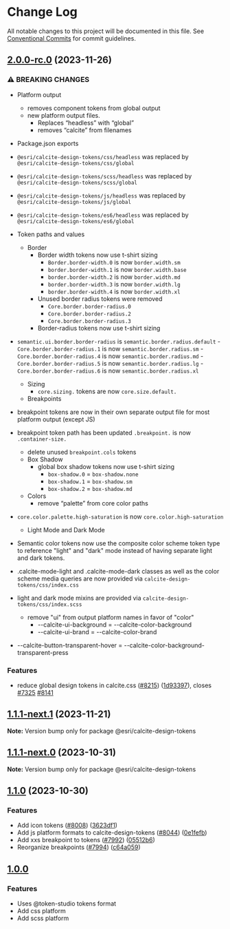 # Change Log

All notable changes to this project will be documented in this file.
See [Conventional Commits](https://conventionalcommits.org) for commit guidelines.

## [2.0.0-rc.0](https://github.com/Esri/calcite-design-system/compare/@esri/calcite-design-tokens@1.1.1-next.0...@esri/calcite-design-tokens@2.0.0-rc.0) (2023-11-26)

### ⚠ BREAKING CHANGES

- Platform output

  - removes component tokens from global output
  - new platform output files.
    - Replaces “headless” with “global”
    - removes “calcite” from filenames

- Package.json exports
- `@esri/calcite-design-tokens/css/headless` was replaced by
  `@esri/calcite-design-tokens/css/global`
- `@esri/calcite-design-tokens/scss/headless` was replaced by
  `@esri/calcite-design-tokens/scss/global`
- `@esri/calcite-design-tokens/js/headless` was replaced by
  `@esri/calcite-design-tokens/js/global`
- `@esri/calcite-design-tokens/es6/headless` was replaced by
  `@esri/calcite-design-tokens/es6/global`

- Token paths and values
  - Border
    - Border width tokens now use t-shirt sizing
      - `Border.border-width.0` is now `border.width.sm`
      - `border.border-width.1` is now `border.width.base`
      - `border.border-width.2` is now `border.width.md`
      - `border.border-width.3` is now `border.width.lg`
      - `border.border-width.4` is now `border.width.xl`
    - Unused border radius tokens were removed
      - `Core.border.border-radius.0`
      - `Core.border.border-radius.2`
      - `Core.border.border-radius.3`
    - Border-radius tokens now use t-shirt sizing
- `semantic.ui.border.border-radius` is `semantic.border.radius.default` - `Core.border.border-radius.1` is now `semantic.border.radius.sm` - `Core.border.border-radius.4` is now `semantic.border.radius.md` - `Core.border.border-radius.5` is now `semantic.border.radius.lg` - `Core.border.border-radius.6` is now `semantic.border.radius.xl`
  - Sizing
    - `core.sizing.` tokens are now `core.size.default.`
  - Breakpoints
- breakpoint tokens are now in their own separate output file for most
  platform output (except JS)
- breakpoint token path has been updated `.breakpoint.` is now
  `.container-size.`
  - delete unused `breakpoint.cols` tokens
  - Box Shadow
    - global box shadow tokens now use t-shirt sizing
      - `box-shadow.0` = `box-shadow.none`
      - `box-shadow.1` = `box-shadow.sm`
      - `box-shadow.2` = `box-shadow.md`
  - Colors
    - remove “palette” from core color paths
- `core.color.palette.high-saturation` is now
  `core.color.high-saturation`
  - Light Mode and Dark Mode
- Semantic color tokens now use the composite color scheme token type to
  reference "light" and "dark" mode instead of having separate light and
  dark tokens.
- .calcite-mode-light and .calcite-mode-dark classes as well as the
  color scheme media queries are now provided via
  `calcite-design-tokens/css/index.css`
- light and dark mode mixins are provided via
  `calcite-design-tokens/css/index.scss`
  - remove "ui" from output platform names in favor of "color"
    - --calcite-ui-background = --calcite-color-background
    - --calcite-ui-brand = --calcite-color-brand
- --calcite-button-transparent-hover =
  --calcite-color-background-transparent-press

### Features

- reduce global design tokens in calcite.css ([#8215](https://github.com/Esri/calcite-design-system/issues/8215)) ([1d93397](https://github.com/Esri/calcite-design-system/commit/1d93397ba9fe516fbe4a309377b8b869542d9832)), closes [#7325](https://github.com/Esri/calcite-design-system/issues/7325) [#8141](https://github.com/Esri/calcite-design-system/issues/8141)

## [1.1.1-next.1](https://github.com/Esri/calcite-design-system/compare/@esri/calcite-design-tokens@1.1.1-next.0...@esri/calcite-design-tokens@1.1.1-next.1) (2023-11-21)

__Note:__ Version bump only for package @esri/calcite-design-tokens

## [1.1.1-next.0](https://github.com/Esri/calcite-design-system/compare/@esri/calcite-design-tokens@1.1.0...@esri/calcite-design-tokens@1.1.1-next.0) (2023-10-31)

__Note:__ Version bump only for package @esri/calcite-design-tokens

## [1.1.0](https://github.com/Esri/calcite-design-system/compare/@esri/calcite-design-tokens@1.0.0...@esri/calcite-design-tokens@1.1.0) (2023-10-30)

### Features

- Add icon tokens ([#8008](https://github.com/Esri/calcite-design-system/issues/8008)) ([3623df1](https://github.com/Esri/calcite-design-system/commit/3623df1bbd5413bf5198fb343b342030ee1d40b8))
- Add js platform formats to calcite-design-tokens ([#8044](https://github.com/Esri/calcite-design-system/issues/8044)) ([0e1fefb](https://github.com/Esri/calcite-design-system/commit/0e1fefbd93bc37bad7006b1c15d1ed633bfb454e))
- Add xxs breakpoint to tokens ([#7992](https://github.com/Esri/calcite-design-system/issues/7992)) ([05512b6](https://github.com/Esri/calcite-design-system/commit/05512b6e5b58d4391972dfc9bbf559503301a025))
- Reorganize breakpoints ([#7994](https://github.com/Esri/calcite-design-system/issues/7994)) ([c64a059](https://github.com/Esri/calcite-design-system/commit/c64a059f9b4f9865bc7234ad6892570ed419d779))

## [1.0.0](2023-05-11)

### Features

- Uses @token-studio tokens format
- Add css platform
- Add scss platform
